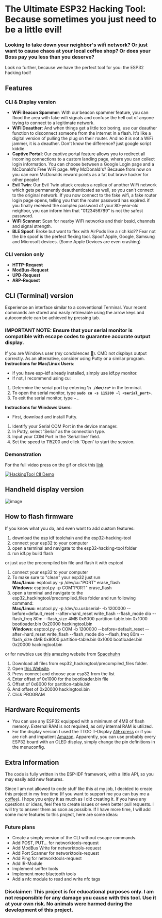 # The Ultimate ESP32 Hacking Tool: Because sometimes you just need to be a little evil!
### Looking to take down your neighbor's wifi network? Or just want to cause chaos at your local coffee shop? Or does your Boss pay you less than you deserve?
Look no further, because we have the perfect tool for you: the ESP32 hacking tool!

## Features
### CLI & Display version
- **WiFi Beacon Spammer**: With our beacon spammer feature, you can flood the area with fake wifi signals and confuse the hell out of anyone trying to connect to a legitimate network.
- **WiFi Deauther**: And when things get a little too boring, use our deauther function to disconnect someone from the internet in a flash. It's like a digital version of pulling the plug on their router. And no it is not a WiFi jammer, it is a deauther. Don't know the difference? just google script kiddie.
- **Captive Portal**: Our captive portal feature allows you to redirect all incoming connections to a custom landing page, where you can collect login information. You can choose between a Google Login page and a McDonald's Free WiFi page. Why McDonald's? Because from now on you can earn McDonalds reward points as a fat but brave hacker for other people!
- **Evil Twin**: Our Evil Twin attack creates a replica of another WiFi network which gets permanently deauthenticated as well, so you can't connect to the original network. If you now connect to the fake wifi, a fake router login page opens, telling you that the router password has expired. if you finally received the complex password of your 80-year-old neighbor, you can inform him that "0123456789" is not the safest password.
- **WiFi Scanner**: Scan for nearby WiFi networks and their bssid, channels and signal strength.
- **BLE Spoof**: Broke but want to flex with AirPods like a rich kid?? Fear not the ble spoof is the perfect flexing tool. Spoof Apple, Google, Samsung and Microsoft devices. (Some Apple Devices are even crashing)
### CLI version only
- **HTTP-Request**
- **ModBus-Request**
- **UPD-Request**
- **ARP-Request**

## CLI (Terminal) version
Experience an interface similar to a conventional Terminal.
Your recent commands are stored and easily retrievable using the arrow keys and autocomplete can be achieved by pressing tab.
### **IMPORTANT NOTE**: Ensure that your serial monitor is compatible with escape codes to guarantee accurate output display.

If you are Windows user (my condolences 🥲). CMD not displays output correctly. As an alternative, consider using Putty or a similar program.
**Instructions for Mac/Linux Users**:
- If you have esp-idf already installed, simply use idf.py monitor.
- If not, I recommend using cu:
1. Determine the serial port by entering **`ls /dev/cu*`** in the terminal.
2. To open the serial monitor, type **`sudo cu -s 115200 -l <serial_port>`**.
3. To exit the serial monitor, type **`~.`**.

**Instructions for Windows Users**:
- First, download and install Putty.
1. Identify your Serial COM Port in the device manager.
2. In Putty, select 'Serial' as the connection type.
3. Input your COM Port in the 'Serial line' field.
4. Set the speed to 115200 and click 'Open' to start the session.

### Demonstration
For the full video press on the gif or click this [link](https://www.youtube.com/watch?v=y9GyKebK8XY)

[![HackingTool ClI Demo](https://i.imgur.com/HdnUQXB.gif)](https://www.youtube.com/watch?v=y9GyKebK8XY)

## Handheld display version
![image](https://i.imgur.com/aPWmspx.jpeg)

## How to flash firmware
If you know what you do, and even want to add custom features:
1. download the esp idf toolchain and the esp32-hacking-tool
2. connect your esp32 to your computer
3. open a terminal and navigate to the esp32-hacking-tool folder
4. run idf.py build flash

or just use the precompiled bin file and flash it with esptool
1. connect your esp32 to your computer
2. To make sure to "clean" your esp32 just run  
   **Mac/Linux**: esptool.py -p /dev/cu."PORT" erase_flash  
   **Windows**: esptool.py -p COM"PORT" erase_flash
3. open a terminal and navigate to the esp32_hackingtool/precompiled_files folder and run following command:  
  **Mac/Linux:** esptool.py -p /dev/cu.usbserial-<PORT> -b 1200000 --before=default_reset --after=hard_reset write_flash --flash_mode dio --flash_freq 80m --flash_size 4MB 0x8000 partition-table.bin 0x1000 bootloader.bin 0x20000 hackingtool.bin  
  **Windows**: esptool.py -p COM<PORT> -b 1200000 --before=default_reset --after=hard_reset write_flash --flash_mode dio --flash_freq 80m --flash_size 4MB 0x8000 partition-table.bin 0x1000 bootloader.bin 0x20000 hackingtool.bin

or for newbies use [this](https://esp.huhn.me) amazing website from [Spacehuhn](https://spacehuhn.com)
1. Download all files from esp32_hackingtool/precompiled_files folder.
2. Open [this Website](https://esp.huhn.me).
3. Press connect and choose your esp32 from the list
4. Enter offset of 0x1000 for the bootloader.bin file
5. Offset of 0x8000 for partition-table.bin
6. And offset of 0x20000 hackingtool.bin
7. Click PROGRAM

## Hardware Requirements
- You can use any ESP32 equipped with a minimum of 4MB of flash memory. External RAM is not required, as only internal RAM is utilized.
- For the display version I used the TTGO T-Display [AliExpress](https://aliexpress.com/item/33050639690.html?algo_pvid=f3353b8c-edf0-4bca-8686-7e315f706d40&algo_exp_id=f3353b8c-edf0-4bca-8686-7e315f706d40-0&pdp_ext_f=%7B%22sku_id%22%3A%2212000022706983282%22%7D&pdp_npi=2%40dis%21EUR%2115.33%2114.41%21%21%21%21%21%402101e9d116721750836725640e9b03%2112000022706983282%21sea) or if you are rich and impatient [Amazon](https://www.amazon.de/Wireless-Bluetooth-T-Display-Entwicklungsplatine-Arduino/dp/B09WHS11BK/ref=sr_1_3?crid=1KVYX4CZDSRJS&keywords=ttgo+esp32&qid=1672175654&sprefix=ttgo+%2Caps%2C218&sr=8-3). Apparently, you can use probably every ESP32 board with an OLED display, simply change the pin definitions in the menuconfig.

## Extra Information
The code is fully written in the ESP-IDF framework, with a little API, so you may easily add new features.

Since I am not allowed to code stuff like this at my job, I decided to create this project in my free time (If you want to support me you can buy me a [coffee](https://www.buymeacoffee.com/kl0ibi)). I hope you enjoy it as much as I did creating it. If you have any questions or ideas, feel free to create issues or even better pull requests. I will try to answer them as soon as possible.
If I have more time, I will add some more features to this project, here are some ideas:

### Future plans
- Create a simply version of the CLI without escape commands
- Add POST, PUT... for networktools-request
- Add ModBus Write for networktools-request
- Add Port Scanner for networktools-request
- Add Ping for networktools-request
- Add IR-Module
- Implement sniffer tools
- Implement more bluetooth tools
- Add a nfc module to read and write nfc tags


### Disclaimer: This project is for educational purposes only. I am not responsible for any damage you cause with this tool. Use it at your own risk. No animals were harmed during the development of this project.